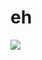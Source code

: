 # eh
 <a href="https://umgbhalla.github.io/" target="_blank" rel="noopener noreferrer"><img src="https://img.shields.io/badge/visit-umgbhalla.github.io-422a69.svg"></a>
